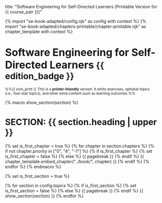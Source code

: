 <frontmatter>
title: "Software Engineering for Self-Directed Learners [Printable Version for {{ course_pair }}]"
</frontmatter>

<link rel="stylesheet" href="{{baseUrl}}/book/css/textbook.css">
<link rel="stylesheet" href="{{baseUrl}}/se-book-adapted/css/tee3201.css">
<link rel="stylesheet" href="{{baseUrl}}/book/css/print.css">

<div class="website-content">

{% import "se-book-adapted/config.njk" as config with context %}
{% import "se-book-adapted/chapters-printable/chapter-printable.njk" as chapter_template with context %}

# <big>**Software Engineering for Self-Directed Learners**</big> {{ edition_badge }}

<span id="printable-version-description"><small>%%{{ icon_print }} This is a **printer-friendly** version. It omits exercises, optional topics (i.e., four-star topics), and other extra content such as learning outcomes.%%</small></span>

{% macro show_section(section) %}

# **SECTION: {{ section.heading | upper }}**
{% set is_first_chapter = true %}
{% for chapter in section.chapters %}
  {% if not chapter.priority in ["0", "4", "-1"] %}
    {% if is_first_chapter %}
      {% set is_first_chapter = false %}
    {% else %}
  {{ pagebreak }}
    {% endif %}
    {{ chapter_template.embed_chapter("../book/", chapter) }}
  {% endif %}
{% endfor %}
{% endmacro %}

{% set is_first_section = true %}

{% for section in config.topics %}
  {% if is_first_section %}
    {% set is_first_section = false %}
  {% else %}
{{ pagebreak }}
  {% endif %}
  {{ show_section(section) }}
{% endfor %}

</div>
